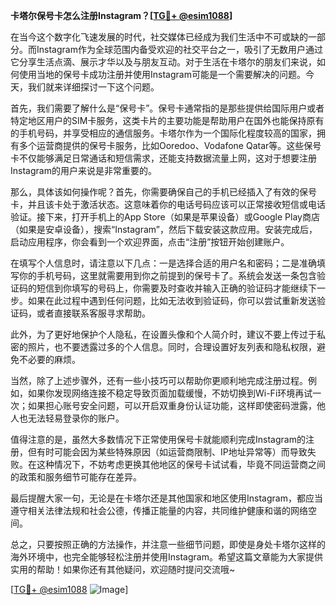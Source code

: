 **卡塔尔保号卡怎么注册Instagram？[[TG💪+ @esim1088](https://t.me/s/esim1088)]**

在当今这个数字化飞速发展的时代，社交媒体已经成为我们生活中不可或缺的一部分。而Instagram作为全球范围内备受欢迎的社交平台之一，吸引了无数用户通过它分享生活点滴、展示才华以及与朋友互动。对于生活在卡塔尔的朋友们来说，如何使用当地的保号卡成功注册并使用Instagram可能是一个需要解决的问题。今天，我们就来详细探讨一下这个问题。

首先，我们需要了解什么是“保号卡”。保号卡通常指的是那些提供给国际用户或者特定地区用户的SIM卡服务，这类卡片的主要功能是帮助用户在国外也能保持原有的手机号码，并享受相应的通信服务。卡塔尔作为一个国际化程度较高的国家，拥有多个运营商提供的保号卡服务，比如Ooredoo、Vodafone Qatar等。这些保号卡不仅能够满足日常通话和短信需求，还能支持数据流量上网，这对于想要注册Instagram的用户来说是非常重要的。

那么，具体该如何操作呢？首先，你需要确保自己的手机已经插入了有效的保号卡，并且该卡处于激活状态。这意味着你的电话号码应该可以正常接收短信或电话验证。接下来，打开手机上的App Store（如果是苹果设备）或Google Play商店（如果是安卓设备），搜索“Instagram”，然后下载安装这款应用。安装完成后，启动应用程序，你会看到一个欢迎界面，点击“注册”按钮开始创建账户。

在填写个人信息时，请注意以下几点：一是选择合适的用户名和密码；二是准确填写你的手机号码，这里就需要用到你之前提到的保号卡了。系统会发送一条包含验证码的短信到你填写的号码上，你需要及时查收并输入正确的验证码才能继续下一步。如果在此过程中遇到任何问题，比如无法收到验证码，你可以尝试重新发送验证码，或者直接联系客服寻求帮助。

此外，为了更好地保护个人隐私，在设置头像和个人简介时，建议不要上传过于私密的照片，也不要透露过多的个人信息。同时，合理设置好友列表和隐私权限，避免不必要的麻烦。

当然，除了上述步骤外，还有一些小技巧可以帮助你更顺利地完成注册过程。例如，如果你发现网络连接不稳定导致页面加载缓慢，不妨切换到Wi-Fi环境再试一次；如果担心账号安全问题，可以开启双重身份认证功能，这样即使密码泄露，他人也无法轻易登录你的账户。

值得注意的是，虽然大多数情况下正常使用保号卡就能顺利完成Instagram的注册，但有时可能会因为某些特殊原因（如运营商限制、IP地址异常等）而导致失败。在这种情况下，不妨考虑更换其他地区的保号卡试试看，毕竟不同运营商之间的政策和服务细节可能存在差异。

最后提醒大家一句，无论是在卡塔尔还是其他国家和地区使用Instagram，都应当遵守相关法律法规和社会公德，传播正能量的内容，共同维护健康和谐的网络空间。

总之，只要按照正确的方法操作，并注意一些细节问题，即使是身处卡塔尔这样的海外环境中，也完全能够轻松注册并使用Instagram。希望这篇文章能为大家提供实用的帮助！如果你还有其他疑问，欢迎随时提问交流哦~

[[TG💪+ @esim1088](https://t.me/s/esim1088) ![Image](https://i.postimg.cc/4NQfJmqS/Snipaste-2025-05-13-00-14-12.png)]